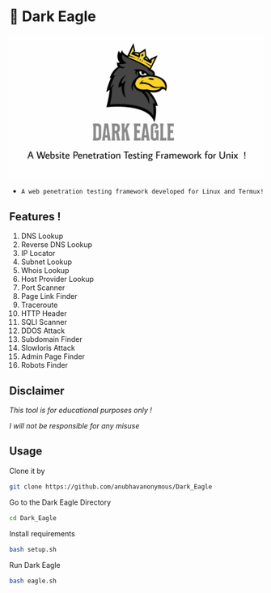 # 💫 Dark Eagle
<img src="logo.jpg"><br>
* `A web penetration testing framework developed for Linux and Termux!`

## Features !

01.  DNS Lookup</br>
02.  Reverse DNS Lookup</br>
03.  IP Locator</br>
04.  Subnet Lookup</br>
05.  Whois Lookup</br>
06.  Host Provider Lookup</br>
07.  Port Scanner</br>
08.  Page Link Finder</br>
09.  Traceroute</br>
10.  HTTP Header</br>
11.  SQLI Scanner</br>
12.  DDOS Attack</br>
13.  Subdomain Finder</br>
14.  Slowloris Attack</br>
15.  Admin Page Finder</br>
16.  Robots Finder</br>

## Disclaimer
*This tool is for educational purposes only !*

*I will not be responsible for any misuse*

## Usage
Clone it by
```bash
git clone https://github.com/anubhavanonymous/Dark_Eagle
```
Go to the Dark Eagle Directory
```bash
cd Dark_Eagle
```
Install requirements 
```bash
bash setup.sh
```
Run Dark Eagle 
```bash
bash eagle.sh
```
